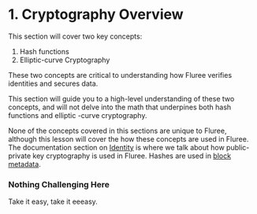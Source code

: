 # 1. Cryptography Overview

This section will cover two key concepts:

1. Hash functions
2. Elliptic-curve Cryptography

These two concepts are critical to understanding how Fluree verifies identities and secures data.

This section will guide you to a high-level understanding of these two concepts, and will not delve into the math that underpines both hash functions and elliptic -curve cryptography.

None of the concepts covered in this sections are unique to Fluree, although this lesson will cover the how these concepts are used in Fluree. The documentation section on <a href="/docs/identity/public-private-keys" target="_blank">Identity</a> is where we talk about how public-private key cryptography is used in Fluree. Hashes are used in <a href="/docs/infrastructure/db-infrastructure#block-metadata" target="_blank">block metadata</a>.

<div class="challenge">
<h3>Nothing Challenging Here</h3>
<p>Take it easy, take it eeeasy.</p>
</div>
